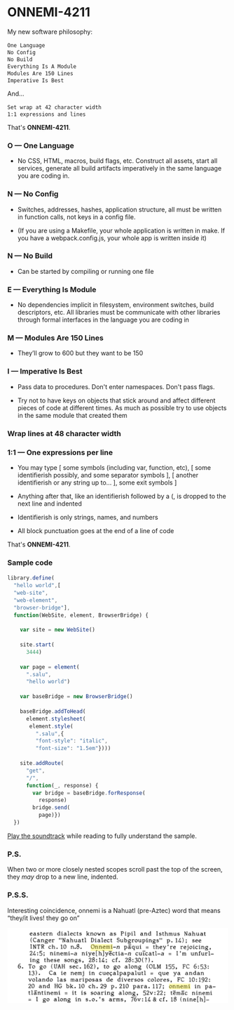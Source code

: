 # ONNEMI-4211

My new software philosophy: 

    One Language
    No Config
    No Build
    Everything Is A Module
    Modules Are 150 Lines
    Imperative Is Best

And...

    Set wrap at 42 character width
    1:1 expressions and lines

That's **ONNEMI-4211**.

### O — One Language

- No CSS, HTML, macros, build flags, etc. Construct all assets, start all services, generate all build artifacts imperatively in the same language you are coding in.


### N — No Config

- Switches, addresses, hashes, application structure, all must be written in function calls, not keys in a config file.

- (If you are using a Makefile, your whole application is written in make. If you have a webpack.config.js, your whole app is written inside it)

### N — No Build

- Can be started by compiling or running one file


###  E — Everything Is Module

- No dependencies implicit in filesystem, environment switches, build descriptors, etc. All libraries must be communicate with other libraries through formal interfaces in the language you are coding in


### M — Modules Are 150 Lines

- They’ll grow to 600 but they want to be 150


### I — Imperative Is Best

- Pass data to procedures. Don't enter namespaces. Don't pass flags.

- Try not to have keys on objects that stick around and affect different pieces of code at different times. As much as possible try to use objects in the same module that created them

### Wrap lines at 48 character width

### 1:1 — One expressions per line

- You may type [ some symbols (including var, function, etc), [ some identifierish possibly, and some separator symbols ], [ another identifierish or any string up to... ], some exit symbols ]

- Anything after that, like an identifierish followed by a (, is dropped to the next line and indented

- Identifierish is only strings, names, and numbers

- All block punctuation goes at the end of a line of code

That's **ONNEMI-4211**.


### Sample code

```javascript
library.define(
  "hello world",[
  "web-site",
  "web-element",
  "browser-bridge"],
  function(WebSite, element, BrowserBridge) {

    var site = new WebSite()

    site.start(
      3444)

    var page = element(
      ".salu",
      "hello world")
      
    var baseBridge = new BrowserBridge()

    baseBridge.addToHead(
      element.stylesheet(
       element.style(
         ".salu",{
         "font-style": "italic",
         "font-size": "1.5em"})))
   
    site.addRoute(
      "get",
      "/",
      function(_, response) {
        var bridge = baseBridge.forResponse(
          response)
        bridge.send(
          page)})
  })
```

[Play the soundtrack](https://www.iheart.com/artist/lankum-31805255/songs/what-will-we-do-when-we-51370421/?autoplay=true) while reading to fully understand the sample.

### P.S.

When two or more closely nested scopes scroll past the top of the screen, they _may_ drop to a new line, indented.

### P.S.S.

Interesting coincidence, onnemi is a Nahuatl (pre-Aztec) word that means “they/it lives! they go on”

![Onnemi mentioned in Nahuatl dictionary](onemmi-in-nahuatl.png)

